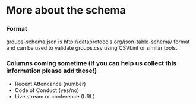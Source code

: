# More about the schema

### Format
groups-schema.json is http://dataprotocols.org/json-table-schema/ format and can be used to validate groups.csv using CSVLint or similar tools.

### Columns coming sometime (if you can help us collect this information please add these!)
- Recent Attendance (number)
- Code of Conduct (yes/no)
- Live stream or conference (URL)